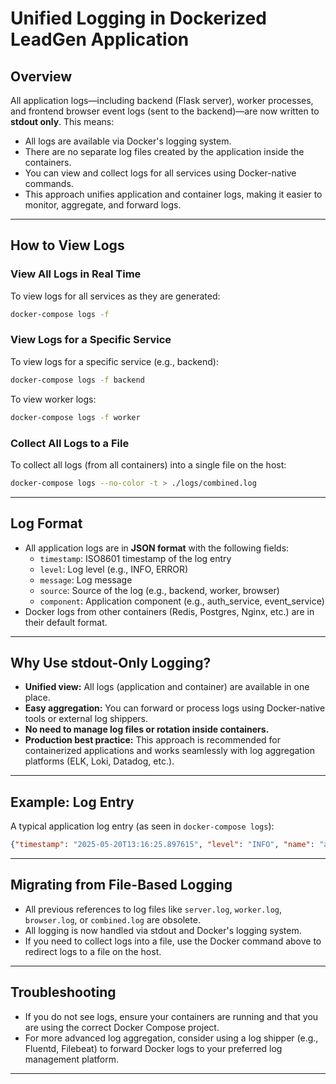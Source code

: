 # Unified Logging in Dockerized LeadGen Application

## Overview

All application logs—including backend (Flask server), worker processes, and frontend browser event logs (sent to the backend)—are now written to **stdout only**. This means:

- All logs are available via Docker's logging system.
- There are no separate log files created by the application inside the containers.
- You can view and collect logs for all services using Docker-native commands.
- This approach unifies application and container logs, making it easier to monitor, aggregate, and forward logs.

---

## How to View Logs

### View All Logs in Real Time
To view logs for all services as they are generated:
```sh
docker-compose logs -f
```

### View Logs for a Specific Service
To view logs for a specific service (e.g., backend):
```sh
docker-compose logs -f backend
```
To view worker logs:
```sh
docker-compose logs -f worker
```

### Collect All Logs to a File
To collect all logs (from all containers) into a single file on the host:
```sh
docker-compose logs --no-color -t > ./logs/combined.log
```

---

## Log Format

- All application logs are in **JSON format** with the following fields:
  - `timestamp`: ISO8601 timestamp of the log entry
  - `level`: Log level (e.g., INFO, ERROR)
  - `message`: Log message
  - `source`: Source of the log (e.g., backend, worker, browser)
  - `component`: Application component (e.g., auth_service, event_service)
- Docker logs from other containers (Redis, Postgres, Nginx, etc.) are in their default format.

---

## Why Use stdout-Only Logging?

- **Unified view:** All logs (application and container) are available in one place.
- **Easy aggregation:** You can forward or process logs using Docker-native tools or external log shippers.
- **No need to manage log files or rotation inside containers.**
- **Production best practice:** This approach is recommended for containerized applications and works seamlessly with log aggregation platforms (ELK, Loki, Datadog, etc.).

---

## Example: Log Entry

A typical application log entry (as seen in `docker-compose logs`):
```json
{"timestamp": "2025-05-20T13:16:25.897615", "level": "INFO", "name": "app", "message": "Centralized logger initialized", "source": "app", "component": "app"}
```

---

## Migrating from File-Based Logging

- All previous references to log files like `server.log`, `worker.log`, `browser.log`, or `combined.log` are obsolete.
- All logging is now handled via stdout and Docker's logging system.
- If you need to collect logs into a file, use the Docker command above to redirect logs to a file on the host.

---

## Troubleshooting

- If you do not see logs, ensure your containers are running and that you are using the correct Docker Compose project.
- For more advanced log aggregation, consider using a log shipper (e.g., Fluentd, Filebeat) to forward Docker logs to your preferred log management platform.

--- 